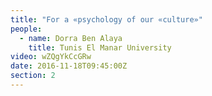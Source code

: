 ```yaml
---
title: "For a «psychology of our «culture»"
people:
  - name: Dorra Ben Alaya
    title: Tunis El Manar University
video: wZQgYkCcGRw
date: 2016-11-18T09:45:00Z
section: 2
---
```

